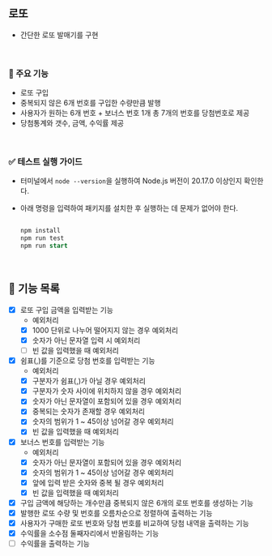 ## 로또

- 간단한 로또 발매기를 구현

<br/>

### 🧐 주요 기능

- 로또 구입
- 중복되지 않은 6개 번호를 구입한 수량만큼 발행
- 사용자가 원하는 6개 번호 + 보너스 번호 1개 총 7개의 번호를 당첨번호로 제공
- 당첨통계와 갯수, 금액, 수익률 제공

<br/>

### ✅ 테스트 실행 가이드

- 터미널에서 `node --version`을 실행하여 Node.js 버전이 20.17.0 이상인지 확인한다.
- 아래 명령을 입력하여 패키지를 설치한 후 실행하는 데 문제가 없어야 한다.

  ```sql

  npm install
  npm run test
  npm run start

  ```

<br/>

## 🚀 기능 목록

- [x] 로또 구입 금액을 입력받는 기능
  - 예외처리
  - [x] 1000 단위로 나누어 떨어지지 않는 경우 예외처리
  - [x] 숫자가 아닌 문자열 입력 시 예외처리
  - [ ] 빈 값을 입력했을 때 예외처리
- [x] 쉼표(,)를 기준으로 당첨 번호를 입력받는 기능
  - 예외처리
  - [x] 구분자가 쉼표(,)가 아닐 경우 예외처리
  - [x] 구분자가 숫자 사이에 위치하지 않을 경우 예외처리
  - [x] 숫자가 아닌 문자열이 포함되어 있을 경우 예외처리
  - [x] 중복되는 숫자가 존재할 경우 예외처리
  - [x] 숫자의 범위가 1 ~ 45이상 넘어갈 경우 예외처리
  - [x] 빈 값을 입력했을 때 예외처리
- [x] 보너스 번호를 입력받는 기능
  - 예외처리
  - [x] 숫자가 아닌 문자열이 포함되어 있을 경우 예외처리
  - [x] 숫자의 범위가 1 ~ 45이상 넘어갈 경우 예외처리
  - [x] 앞에 입력 받은 숫자와 중복 될 경우 예외처리
  - [x] 빈 값을 입력했을 때 예외처리
- [x] 구입 금액에 해당하는 개수만큼 중복되지 않은 6개의 로또 번호를 생성하는 기능
- [x] 발행한 로또 수량 및 번호를 오름차순으로 정렬하여 출력하는 기능
- [x] 사용자가 구매한 로또 번호와 당첨 번호를 비교하여 당첨 내역을 출력하는 기능
- [x] 수익률을 소수점 둘째자리에서 반올림하는 기능
- [ ] 수익률을 출력하는 기능
